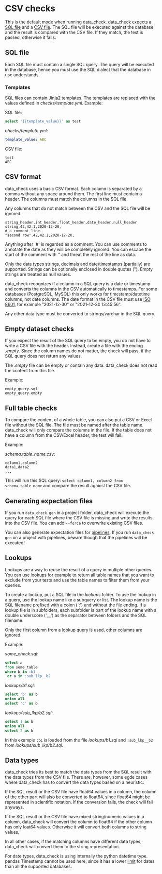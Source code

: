 # CSV checks

This is the default mode when running data_check. data_check expects a [SQL file](#sql-file) and a [CSV file](#csv-format). The SQL file will be executed against the database and the result is compared with the CSV file. If they match, the test is passed, otherwise it fails.

## SQL file

Each SQL file must contain a single SQL query. The query will be executed in the database, hence you must use the SQL dialect that the database in use understands.

### Templates

SQL files can contain Jinja2 templates. The templates are replaced with the values defined in _checks/template.yml_. Example:

SQL file:
```sql
select '{{template_value}}' as test
```

_checks/template.yml_:
```yaml
template_value: ABC
```

CSV file:

```csv
test
ABC
```


## CSV format

data_check uses a basic CSV format. Each column is separated by a comma without any space around them.
The first line must contain a header. The columns must match the columns in the SQL file. 

Any columns that do not match between the CSV and the SQL file will be ignored.

```csv
string_header,int_header,float_header,date_header,null_header
string,42,42.1,2020-12-20,
# a comment line
"second row",42,42.1,2020-12-20,
```

Anything after '#' is regarded as a comment. You can use comments to annotate the date as they will be completely ignored.
You can escape the start of the comment with '\' and threat the rest of the line as data.

Only the data types strings, decimals and date/timestamps (partially) are supported. Strings can be optionally enclosed in double quotes (").
Empty strings are treated as null values.

data_check recognizes if a column in a SQL query is a date or timestamp and converts the columns in the CSV automatically to timestamps.
For some databases (PostgreSQL, MySQL) this only works for timestamp/datetime columns, not date columns.
The date format in the CSV file must use [ISO 8601](https://en.wikipedia.org/wiki/ISO_8601), for example "2021-12-30" or "2021-12-30 13:45:56".

Any other data type must be converted to strings/varchar in the SQL query.


## Empty dataset checks

If you expect the result of the SQL query to be empty, you do not have to write a CSV file with the header. Instead, create a file with the ending _.empty_.
Since the column names do not matter, the check will pass, if the SQL query does not return any values.

The _.empty_ file can be empty or contain any data. data_check does not read the content from this file.

Example:

```
empty_query.sql
empty_query.empty
```


## Full table checks

To compare the content of a whole table, you can also put a CSV or Excel file without the SQL file. The file must be named after the table name. data_check will only compare the columns in the file. If the table does not have a column from the CSV/Excel header, the test will fail.

Example:

_schema.table\_name.csv_:
```csv
column1,column2
data1,data2
...
```

This will run this SQL query: `select column1, column2 from schema.table_name` and compare the result against the CSV file.

## Generating expectation files

If you run `data_check gen` in a project folder, data_check will execute the query for each SQL file where the CSV file is missing and write the results into the CSV file. You can add `--force` to overwrite existing CSV files.

You can also generate expectation files for [pipelines](pipelines.md#generating-pipeline.checks). If you run `data_check gen` on a project with pipelines, beware though that the pipelines will be executed!

## Lookups

Lookups are a way to reuse the result of a query in multiple other queries. You can use lookups for example to return all table names that you want to exclude from your tests and use the table names to filter them from your queries.

To create a lookup, put a SQL file in the _lookups_ folder. To use the lookup in a query, use the lookup name like a subquery or list. The lookup name is the SQL filename prefixed with a colon (':') and without the file ending. If a lookup file is in subfolders, each subfolder is part of the lookup name with a double underscore ('__') as the separator between folders and the SQL filename.

Only the first column from a lookup query is used, other columns are ignored.

Example:

_some\_check.sql_:
```sql
select a
from some_table
where b in :b1
 or a in :sub_lkp__b2
```

_lookups/b1.sql_:
```sql
select 'b' as b
union all
select 'c' as b

```

_lookups/sub\_lkp/b2.sql_:
```sql
select 1 as b
union all
select 2 as b
```

In this example `:b1` is loaded from the file _lookups/b1.sql_ and `:sub_lkp__b2` from _lookups/sub\_lkp/b2.sql_.

## Data types

data_check tries its best to match the data types from the SQL result with the data types from the CSV file.
There are, however, some egde cases where data_check has to convert the data types based on a heuristic:

If the SQL result or the CSV file have float64 values in a column, the column of the other part will also be converted to float64,
since float64 might be represented in scientific notation. If the conversion fails, the check will fail anyways.

If the SQL result or the CSV file have mixed string/numeric values in a column, data_check will convert the column to float64 if the other column has only loat64 values. Otherwise it will convert both columns to string values.

In all other cases, if the matching columns have different data types, data_check will convert them to the string representation.

For date types, data_check is using internally the python datetime type. pandas Timestamp cannot be used here, since it has a lower [limit](https://pandas.pydata.org/docs/reference/api/pandas.Timestamp.max.html) for dates than all the supported databases.
